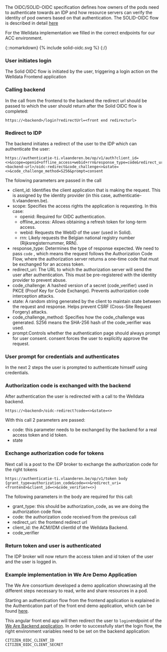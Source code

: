 The OIDC/SOLID-OIDC specification defines how owners of the pods need to authenticate towards an IDP and how resource servers can verify the identity of pod owners based on that authentication.
The SOLID-OIDC flow is described in detail [here](https://solidproject.org/TR/oidc-primer#solid-oidc-flow)

For the Welldata implementation we filled in the correct endpoints for our ACC environment.

{::nomarkdown}
{% include solid-oidc.svg %}
{:/}

### User initiates login

The Solid OIDC flow is initiated by the user, triggering a login action on the Welldata Frontend application

### Calling backend

In the call from the frontend to the backend the redirect url should be passed to which the user should return after the Solid OIDC flow is completed:

```
https://<backend>/login?redirectUrl=<front end redirecturl>
```

### Redirect to IDP

The backend initiates a redirect of the user to the IDP which can authenticate the user:

```
https://authenticatie-ti.vlaanderen.be/op/v1/auth?client_id=<>&scope=openid+offline_access+webid+rrn&response_type=code&redirect_uri=<backend-url>/oidc-redirect&code_challenge<>&state=<>&code_challenge_method=S256&prompt=consent
```

The folowing parameters are passed in the call

- client_id: Identifies the client application that is making the request. This is assigned by the identity provider (in this case, authenticatie-ti.vlaanderen.be).
- scope: Specifies the access rights the application is requesting. In this case:
    - openid: Required for OIDC authentication.
    - offline_access: Allows obtaining a refresh token for long-term access.
    - webid: Requests the WebID of the user (used in Solid).
    - rrn: Likely requests the Belgian national registry number (Rijksregisternummer, RRN).
- response_type: Determines the type of response expected. We need to pass `code` , which means the request follows the Authorization Code Flow, where the authorization server returns a one-time code that must be exchanged for an access token.
- redirect_uri: The URL to which the authorization server will send the user after authentication. This must be pre-registered with the identity provider to prevent abuse.
- code_challenge: A hashed version of a secret (code_verifier) used in PKCE (Proof Key for Code Exchange). Prevents authorization code interception attacks.
- state: A random string generated by the client to maintain state between the request and response. Helps prevent CSRF (Cross-Site Request Forgery) attacks.
- code_challenge_method: Specifies how the code_challenge was generated. S256 means the SHA-256 hash of the code_verifier was used.
- prompt:Controls whether the authentication page should always prompt for user consent.
consent forces the user to explicitly approve the request.


### User prompt for credentials and authenticates

In the next 2 steps the user is prompted to authenticate himself using credentials.

### Authorization code is exchanged with the backend

After authentication the user is redirected with a call to the Welldata backend.
```
https://<backend>/oidc-redirect?code=<>&state=<>
```

With this call 2 parameters are passed:
- code: this parameter needs to be exchanged by the backend for a real access token and id token.
- state

### Exchange authorization code for tokens

Next call is a post to the IDP broker to exchange the authorization code for the right tokens

```
https://authenticatie-ti.vlaanderen.be/op/v1/token body {grant_type=authorization_code&code=<>&redirect_uri=<frontend>&client_id=<>&code_verifier=<>}
```

The following parameters in the body are required for this call:
- grant_type: this should be authorization_code, as we are doing the authorization code flow.
- code: the authorization code received from the previous call
- redirect_uri: the frontend redirect url
- client_id: the ACM/IDM clientId of the Welldata Backend.
- code_verifier


### Return token and user is authenticated

The IDP broker will now return the access token and id token of the user and the user is logged in.


### Example implementation in We Are Demo Application

The We Are consortium developed a demo application showcasing all the different steps necessary to read, write and share resources in a pod. 

Starting an authentication flow from the frontend application is explained in the Authentication part of the front end demo application, which can be found [here](https://github.com/VITObelgium/We-Are-Demo-Front-End). 

This angular front end app will then redirect the user to `login`endpoint of the [We Are Backend application](https://github.com/VITObelgium/We-Are-Demo-Back-End). In order to successfully start the login flow, the right environment variables need to be set on the backend application:

```
CITIZEN_OIDC_CLIENT_ID
CITIZEN_OIDC_CLIENT_SECRET
```